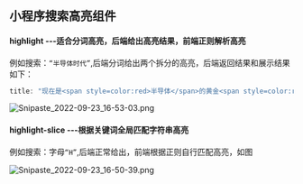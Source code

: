 ## 小程序搜索高亮组件

#### highlight  ---适合分词高亮，后端给出高亮结果，前端正则解析高亮

例如搜索：`“半导体时代”`,后端分词给出两个拆分的高亮，后端返回结果和展示结果如下：

```javascript
title: "现在是<span style=color:red>半导体</span>的黄金<span style=color:red>时代</span>"
```
![Snipaste_2022-09-23_16-53-03.png](https://s2.loli.net/2022/09/23/I1Fi5OHYS4XwjNJ.png)


#### highlight-slice ---根据关键词全局匹配字符串高亮

例如搜索：字母`“H”`,后端正常给出，前端根据正则自行匹配高亮，如图

![Snipaste_2022-09-23_16-50-39.png](https://s2.loli.net/2022/09/23/6PaDNQLqrnuk1gA.png)